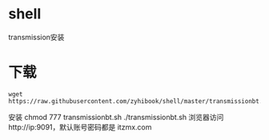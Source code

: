 # shell
transmission安装
# 下载
    wget https://raw.githubusercontent.com/zyhibook/shell/master/transmissionbt.sh

 安装 
    chmod 777 transmissionbt.sh
    ./transmissionbt.sh
 浏览器访问 http://ip:9091，默认账号密码都是 itzmx.com 

